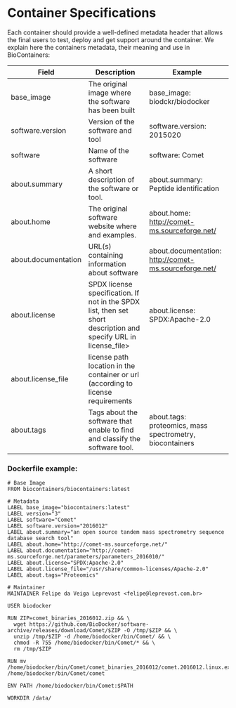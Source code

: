Container Specifications
========================

Each container should provide a well-defined metadata header that allows the final users to test, deploy and get support around the container.
We explain here the containers metadata, their meaning and use in BioContainers:



| Field                 | Description                                                                                                                | Example                                                  |
|-----------------------|----------------------------------------------------------------------------------------------------------------------------|------------------------------------------------------|
| base_image            | The original image where the software has been built | base_image: biodckr/biodocker |
| software.version      | Version of the software and tool                     | software.version: 2015020     |
| software              | Name of the software                                 | software: Comet               |
| about.summary         | A short description of the software or tool.         | about.summary: Peptide identification|
| about.home            | The original software website where  and examples.   | about.home: http://comet-ms.sourceforge.net/  |
| about.documentation   | URL(s) containing information about software            | about.documentation: http://comet-ms.sourceforge.net/     |
| about.license         | SPDX license specification. If not in the SPDX list, then set short description and specify URL in license_file>           | about.license: SPDX:Apache-2.0          |
| about.license_file    | license path location in the container or url (according to license requirements |          |  
| about.tags            | Tags about the software that enable to find and classify the software tool.| about.tags: proteomics, mass spectrometry, biocontainers       |


### Dockerfile example:

~~~
# Base Image
FROM biocontainers/biocontainers:latest

# Metadata
LABEL base_image="biocontainers:latest"
LABEL version="3"
LABEL software="Comet"
LABEL software.version="2016012"
LABEL about.summary="an open source tandem mass spectrometry sequence database search tool"
LABEL about.home="http://comet-ms.sourceforge.net/"
LABEL about.documentation="http://comet-ms.sourceforge.net/parameters/parameters_2016010/"
LABEL about.license="SPDX:Apache-2.0"
LABEL about.license_file="/usr/share/common-licenses/Apache-2.0"
LABEL about.tags="Proteomics"

# Maintainer
MAINTAINER Felipe da Veiga Leprevost <felipe@leprevost.com.br>

USER biodocker

RUN ZIP=comet_binaries_2016012.zip && \
  wget https://github.com/BioDocker/software-archive/releases/download/Comet/$ZIP -O /tmp/$ZIP && \
  unzip /tmp/$ZIP -d /home/biodocker/bin/Comet/ && \
  chmod -R 755 /home/biodocker/bin/Comet/* && \
  rm /tmp/$ZIP

RUN mv /home/biodocker/bin/Comet/comet_binaries_2016012/comet.2016012.linux.exe /home/biodocker/bin/Comet/comet

ENV PATH /home/biodocker/bin/Comet:$PATH

WORKDIR /data/

~~~
